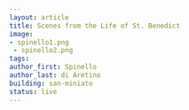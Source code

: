 ```yaml
---
layout: article
title: Scenes from the Life of St. Benedict
image: 
- spinello1.png
 - spinello2.png
tags:
author_first: Spinello
author_last: di Aretino
building: san-miniato
status: live
---
```

